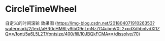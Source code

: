 # CircleTimeWheel
自定义的时间滚轮
效果图
(https://img-blog.csdn.net/20180407191026353?watermark/2/text/aHR0cHM6Ly9ibG9nLmNzZG4ubmV0L2xpdXdhbnlvdXl1ZQ==/font/5a6L5L2T/fontsize/400/fill/I0JBQkFCMA==/dissolve/70)
